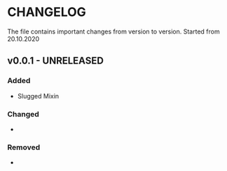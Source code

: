 # CHANGELOG

The file contains important changes from version to version. Started from 20.10.2020

## v0.0.1 - UNRELEASED

### Added

* Slugged Mixin

### Changed

* 

### Removed

* 